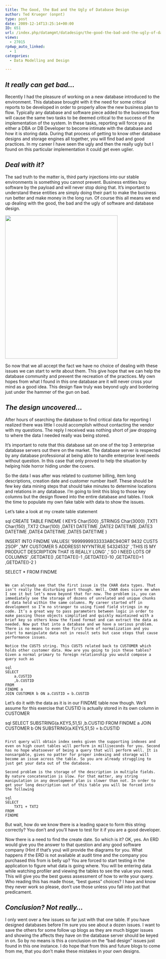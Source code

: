 ```yaml
---
title: The Good, the Bad and the Ugly of Database Design
author: Ted Krueger (onpnt)
type: post
date: 2009-12-14T13:25:14+00:00
ID: 651
url: /index.php/datamgmt/datadesign/the-good-the-bad-and-the-ugly-of-databas/
views:
  - 27015
rp4wp_auto_linked:
  - 1
categories:
  - Data Modelling and Design

---
```

## _It really can get bad…_

Recently I had the pleasure of working on a new database introduced to the environment. This database brought with it the need for some critical reports to be developed in order to properly allow the new business plan to flow. Typically any database and software piece added to the business flow will cause the same two tasks to be deemed critical to the success of the implementation of the system. In these tasks, reporting will force you as either a DBA or DB Developer to become intimate with the database and how it is storing data. During that process of getting to know other database designs and storage engines all together, you will find bad and good practices. In my career I have seen the ugly and then the really ugly but I found on this particular implementation it could get even uglier.

## _Deal with it?_

The sad truth to the matter is, third party injections into our stable environments is something you cannot prevent. Business entities buy software by the payload and will never stop doing that. It’s important to understand these entities are simply doing their part to make the business run better and make money in the long run. Of course this all means we end up dealing with the good, the bad and the ugly of software and database design.

<div class="image_block">
  <img src="/wp-content/uploads/blogs/DataMgmt//goodbadugly.gif" alt="" title="" width="364" height="463" />
</div>

So now that we all accept the fact we have no choice of dealing with these issues we can start to write about them. This give hope that we can help the database community and prevent the recreation of the practices. My own hopes from what I found in this one database are it will never cross your mind as a good idea. This design flaw truly was beyond ugly and bordering just under the hammer of the gun on bad.

## _The design uncovered…_

After hours of searching the database to find critical data for reporting I realized there was little I could accomplish without contacting the vendor with my questions. The reply I received was nothing short of jaw dropping to where the data I needed really was being stored.

It’s important to note that this database sat on one of the top 3 enterprise database servers out there on the market. The database server is respected by any database professional at being able to handle enterprise level needs without question. In this case that only proved to help the situation by helping hide horror hiding under the covers. 

So the data I was after was related to customer billing, item long descriptions, creation date and customer number itself. These should be few key data mining steps that should take minutes to determine locations and relations in any database. I’m going to limit this blog to those key columns but the design flowed into the entire database and tables. I took the time to populate my own fake table with data to show the issues.

Let’s take a look at my create table statement

sql
CREATE TABLE FINDME
(
KEYS Char(500)
,STRINGS Char(3000)
,TXT1 Char(150)
,TXT2 Char(100)
,DATE1 DATETIME
,DATE2 DATETIME
,DATE3 DATETIME
,DATE4 DATETIME
,DATE5 DATETIME
)

INSERT INTO FINDME 
VALUES(
		'9999999933333ABC94ORT               9432          CUST5     2SOP'
		,'MY CUSTOMER 5  ADDRESS1 NYYNTRUE    54324532'
		,'THIS IS MY PRODUCT DESCRIPTION THAT IS REALLY LONG'
		,' SO I NEED LOTS OF COLUMNS'
		,GETDATE()
		,GETDATE()-1
		,GETDATE()-10
		,GETDATE()+1
		,GETDATE()-2
	  )


SELECT * FROM FINDME
```

We can already see that the first issue is the CHAR data types. That isn’t really the disturbing part though. Well, CHAR does scare me when I see it but let’s move beyond that for now. The problem is, you can immediately see the storage of dozens of unrelated and unique chunks of data held within the same columns. My career started off in development so I’m no stranger to using fixed field strings in my code. It’s a great way to pass parameters between logic in order to make passing those objects simplified and quickly maintained with a brief key so others know the fixed format and can extract the data as needed. Now put that into a database and we have a serious problem. There is no means to even the first form of normalization and you start to manipulate data not in result sets but case steps that cause performance issues. 

Notice the CUST5 string. This CUST5 related back to CUSTOMER which holds other customer data. How are you going to join these tables? Given a normal primary to foreign relationship you would compose a query such as

sql
SELECT
	a.CUSTID
	,b.CUSTID
FROM
FINDME a
JOIN CUSTOMER b ON a.CUSTID = b.CUSTID
```

Let’s do it with the data as it is in our FINDME table now though. We’ll assume for this exercise that CUSTID is actually stored in its own column in CUSTOMER

sql
SELECT
	SUBSTRING(a.KEYS,51,5)
	,b.CUSTID
FROM
FINDME a
JOIN CUSTOMER b ON SUBSTRING(a.KEYS,51,5) = b.CUSTID
```

First query will obtain index seeks given the supporting indexes and even on high count tables will perform in milliseconds for you. Second has no hope whatsoever of being a query that will perform well. It is nonsargable, gives no patter for proper indexing and storage will become an issue across the table. So you are already struggling to just get your data out of the database.

Second problem is the storage of the description in multiple fields. By nature concatenation is slow. For that matter, any string manipulation in any development plan is slower than not. In order to get your long description out of this table you will be forced into the following

sql
SELECT 
	TXT1 + TXT2
FROM 
FINDME
```

But wait, how do we know there is a leading space to form this string correctly? You don’t and you’ll have to test for it if you are a good developer.

Now there is a need to find the create date. So which is it? OK, yes. An ERD would give you the answer to that question and any good software company (Hint if that’s you) will provide the diagrams for you. What happens if the ERD is not available at audit time and the company you purchased this from is belly up? You are forced to start testing in the application to figure what data is going where. You will be entering data while watching profiler and viewing the tables to see the value you need. This will give you the best guess assessment of how to write your query. Who reading this has made those, “best guess” choices? I have and know they never work so please, don’t use those unless you fall into just that predicament. 

## _Conclusion? Not really…_

I only went over a few issues so far just with that one table. If you have designed databases before I’m sure you see about a dozen issues. I want to save the others for some follow up blogs as they are much bigger issues and showing the affects they have on the database server should be keyed in on. So by no means is this a conclusion on the “bad design” issues just found in this one instance. I do hope that from this and future blogs to come from me, that you don’t make these mistakes in your own designs.
